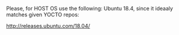 Please, for HOST OS use the following: Ubuntu 18.4, since it ideaaly matches given YOCTO repos:

http://releases.ubuntu.com/18.04/
